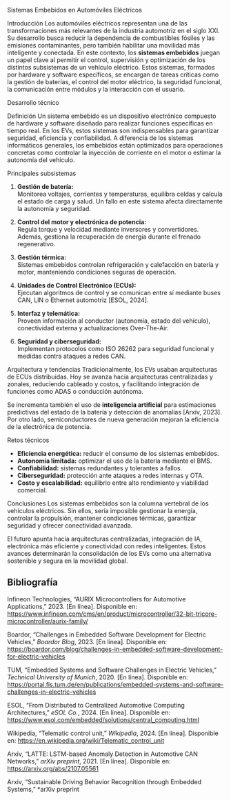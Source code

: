 Sistemas Embebidos en Automóviles Eléctricos

Introducción
Los automóviles eléctricos representan una de las transformaciones más relevantes de la industria automotriz en el siglo XXI. Su desarrollo busca reducir la dependencia de combustibles fósiles y las emisiones contaminantes, pero también habilitar una movilidad más inteligente y conectada. En este contexto, los **sistemas embebidos** juegan un papel clave al permitir el control, supervisión y optimización de los distintos subsistemas de un vehículo eléctrico. Estos sistemas, formados por hardware y software específicos, se encargan de tareas críticas como la gestión de baterías, el control del motor eléctrico, la seguridad funcional, la comunicación entre módulos y la interacción con el usuario.

Desarrollo técnico

Definición
Un sistema embebido es un dispositivo electrónico compuesto de hardware y software diseñado para realizar funciones específicas en tiempo real. En los EVs, estos sistemas son indispensables para garantizar seguridad, eficiencia y confiabilidad. A diferencia de los sistemas informáticos generales, los embebidos están optimizados para operaciones concretas como controlar la inyección de corriente en el motor o estimar la autonomía del vehículo.

Principales subsistemas
1. **Gestión de batería:**  
   Monitorea voltajes, corrientes y temperaturas, equilibra celdas y calcula el estado de carga  y salud. Un fallo en este sistema afecta directamente la autonomía y seguridad.

2. **Control del motor y electrónica de potencia:**  
   Regula torque y velocidad mediante inversores y convertidores. Además, gestiona la recuperación de energía durante el frenado regenerativo.

3. **Gestión térmica:**  
   Sistemas embebidos controlan refrigeración y calefacción en batería y motor, manteniendo condiciones seguras de operación.

4. **Unidades de Control Electrónico (ECUs):**  
   Ejecutan algoritmos de control y se comunican entre sí mediante buses CAN, LIN o Ethernet automotriz [ESOL, 2024].

5. **Interfaz y telemática:**  
   Proveen información al conductor (autonomía, estado del vehículo), conectividad externa y actualizaciones Over-The-Air.

6. **Seguridad y ciberseguridad:**  
   Implementan protocolos como ISO 26262 para seguridad funcional y medidas contra ataques a redes CAN.

Arquitectura y tendencias
Tradicionalmente, los EVs usaban arquitecturas de ECUs distribuidas. Hoy se avanza hacia arquitecturas centralizadas y zonales, reduciendo cableado y costos, y facilitando integración de funciones como ADAS o conducción autónoma.  

Se incrementa también el uso de **inteligencia artificial** para estimaciones predictivas del estado de la batería y detección de anomalías [Arxiv, 2023]. Por otro lado, semiconductores de nueva generación mejoran la eficiencia de la electrónica de potencia.

Retos técnicos
- **Eficiencia energética:** reducir el consumo de los sistemas embebidos.  
- **Autonomía limitada:** optimizar el uso de la batería mediante el BMS.  
- **Confiabilidad:** sistemas redundantes y tolerantes a fallos.  
- **Ciberseguridad:** protección ante ataques a redes internas y OTA.  
- **Costo y escalabilidad:** equilibrio entre alto rendimiento y viabilidad comercial.  

Conclusiones
Los sistemas embebidos son la columna vertebral de los vehículos eléctricos. Sin ellos, sería imposible gestionar la energía, controlar la propulsión, mantener condiciones térmicas, garantizar seguridad y ofrecer conectividad avanzada.  

El futuro apunta hacia arquitecturas centralizadas, integración de IA, electrónica más eficiente y conectividad con redes inteligentes. Estos avances determinarán la consolidación de los EVs como una alternativa sostenible y segura en la movilidad global.

## Bibliografía

Infineon Technologies, “AURIX Microcontrollers for Automotive Applications,” 2023. [En línea]. Disponible en: https://www.infineon.com/cms/en/product/microcontroller/32-bit-tricore-microcontroller/aurix-family/  

Boardor, “Challenges in Embedded Software Development for Electric Vehicles,” *Boardor Blog*, 2023. [En línea]. Disponible en: https://boardor.com/blog/challenges-in-embedded-software-development-for-electric-vehicles  

TUM, “Embedded Systems and Software Challenges in Electric Vehicles,” *Technical University of Munich*, 2020. [En línea]. Disponible en: https://portal.fis.tum.de/en/publications/embedded-systems-and-software-challenges-in-electric-vehicles  

ESOL, “From Distributed to Centralized Automotive Computing Architectures,” *eSOL Co.*, 2024. [En línea]. Disponible en: https://www.esol.com/embedded/solutions/central_computing.html  

Wikipedia, “Telematic control unit,” *Wikipedia*, 2024. [En línea]. Disponible en: https://en.wikipedia.org/wiki/Telematic_control_unit  

Arxiv, “LATTE: LSTM-based Anomaly Detection in Automotive CAN Networks,” *arXiv preprint*, 2021. [En línea]. Disponible en: https://arxiv.org/abs/2107.05561  

Arxiv, “Sustainable Driving Behavior Recognition through Embedded Systems,” *arXiv preprint
